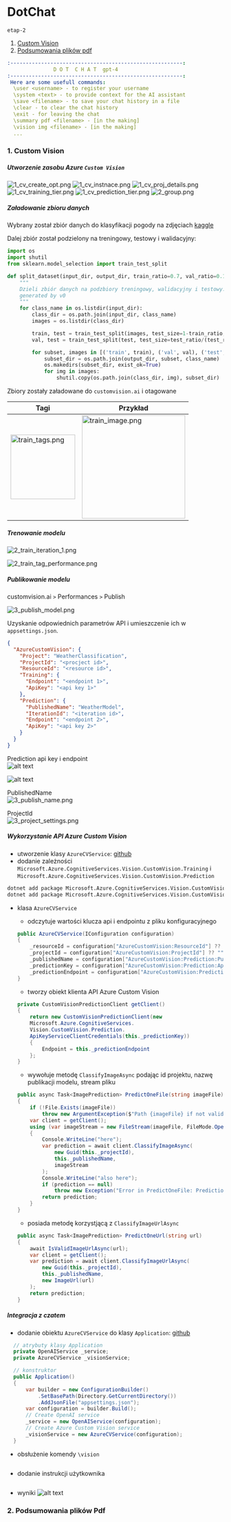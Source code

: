 DotChat
===
`etap-2`
1. [Custom Vision](#1-custom-vision)
2. [Podsumowania plików pdf](#2-podsumowania-plików-pdf)

```yaml
:--------------------------------------------------------:
               D O T  C H A T  gpt-4
:--------------------------------------------------------:
 Here are some usefull commands:
  \user <username> - to register your username
  \system <text> - to provide context for the AI assistant
  \save <filename> - to save your chat history in a file
  \clear - to clear the chat history
  \exit - for leaving the chat
  \summary pdf <filename> - [in the making]
  \vision img <filename> - [in the making]
  ...
```
### 1. Custom Vision

##### Utworzenie zasobu Azure `Custom Vision`

![1_cv_create_opt.png](screens/cv/1_cv_create_opt.png)
![1_cv_instnace.png](screens/cv/1_cv_instnace.png)
![1_cv_proj_details.png](screens/cv/1_cv_proj_details.png)
![1_cv_training_tier.png](screens/cv/1_cv_training_tier.png)
![1_cv_prediction_tier.png](screens/cv/1_cv_prediction_tier.png)
![2_group.png](screens/cv/2_group.png)

##### Załadowanie zbioru danych 
Wybrany został zbiór danych do klasyfikacji pogody na zdjęciach
[kaggle](https://www.kaggle.com/datasets/jehanbhathena/weather-dataset?resource=download)

Dalej zbiór został podzielony na treningowy, testowy i walidacyjny:
```python
import os
import shutil
from sklearn.model_selection import train_test_split

def split_dataset(input_dir, output_dir, train_ratio=0.7, val_ratio=0.15, test_ratio=0.15):
    """
    Dzieli zbiór danych na podzbiory treningowy, walidacyjny i testowy.
    generated by v0
    """
    for class_name in os.listdir(input_dir):
        class_dir = os.path.join(input_dir, class_name)
        images = os.listdir(class_dir)

        train, test = train_test_split(images, test_size=1-train_ratio, random_state=42)
        val, test = train_test_split(test, test_size=test_ratio/(test_ratio + val_ratio), random_state=42)

        for subset, images in [('train', train), ('val', val), ('test', test)]:
            subset_dir = os.path.join(output_dir, subset, class_name)
            os.makedirs(subset_dir, exist_ok=True)
            for img in images:
                shutil.copy(os.path.join(class_dir, img), subset_dir)
```

Zbiory zostały załadowane do `customvision.ai` i otagowane</br>


| Tagi                                                                                          | Przykład                                                                                            |
|-----------------------------------------------------------------------------------------------|-----------------------------------------------------------------------------------------------------|
| <img alt="train_tags.png" src="screens/cv_training/train_tags.png" title="tags" width="150"/> | <img alt="train_image.png" height="240" src="screens/cv_training/train_image.png" title="rainbow"/> |

##### Trenowanie modelu

![2_train_iteration_1.png](screens/cv_training/2_train_iteration_1.png)

![2_train_tag_performance.png](screens/cv_training/2_train_tag_performance.png)

##### Publikowanie modelu

customvision.ai `>` Performances `>` Publish </br>

![3_publish_model.png](screens/cv_training/3_publish_model.png)

Uzyskanie odpowiednich parametrów API i umieszczenie ich w `appsettings.json`.</br>

```json
{
  "AzureCustomVision": {
    "Project": "WeatherClassification",
    "ProjectId": "<procject id>",
    "ResourceId": "<resource id>",
    "Training": {
      "Endpoint": "<endpoint 1>",
      "ApiKey": "<api key 1>"
    },
    "Prediction": {
      "PublishedName": "WeatherModel",
      "IterationId": "<iteration id>",
      "Endpoint": "<endpoint 2>",
      "ApiKey": "<api key 2>"
    }
  }
}
```

Prediction api key i endpoint </br>
![alt text](screens/cv_integration/1_pred_keys_endpoint.png)

![alt text](screens/cv_integration/1_pred_keys_endpoint_2.png)

PublishedName </br>
![3_publish_name.png](screens/cv_training/3_publish_name.png)

ProjectId </br>
![3_project_settings.png](screens/cv_training/3_project_settings.png)

##### Wykorzystanie API Azure Custom Vision

- utworzenie klasy `AzureCVService`: [github](https://github.com/mm-sokol/PUCH-Laboratorium-AI/blob/ec550b033ee8680bfd6cf7f4d4f201bca8e850e6/src/console/Services/AzureCVService.cs)
- dodanie zależności `Microsoft.Azure.CognitiveServices.Vision.CustomVision.Training` i 
    `Microsoft.Azure.CognitiveServices.Vision.CustomVision.Prediction`

```bash
dotnet add package Microsoft.Azure.CognitiveServices.Vision.CustomVision.Training --version 2.0.0
dotnet add package Microsoft.Azure.CognitiveServices.Vision.CustomVision.Prediction --version 2.0.0
```

- klasa `AzureCVService`
  - odczytuje wartości klucza api i endpointu z pliku konfiguracyjnego
  ```C#
  public AzureCVService(IConfiguration configuration)
  {
      _resourceId = configuration["AzureCustomVision:ResourceId"] ?? "";
      _projectId = configuration["AzureCustomVision:ProjectId"] ?? "";
      _publishedName = configuration["AzureCustomVision:Prediction:PublishedName"] ?? "";
      _predictionKey = configuration["AzureCustomVision:Prediction:ApiKey"] ?? "";
      _predictionEndpoint = configuration["AzureCustomVision:Prediction:Endpoint"] ?? "";
  }
  ```

  - tworzy obiekt klienta API Azure Custom Vision
  ```C#
  private CustomVisionPredictionClient getClient()
  {
      return new CustomVisionPredictionClient(new
      Microsoft.Azure.CognitiveServices.
      Vision.CustomVision.Prediction.
      ApiKeyServiceClientCredentials(this._predictionKey))
      {
          Endpoint = this._predictionEndpoint
      };
  }
  ```

  - wywołuje metodę `ClassifyImageAsync` podając id projektu, nazwę publikacji modelu, stream pliku
  ```C#
  public async Task<ImagePrediction> PredictOneFile(string imageFile)
  {
      if (!File.Exists(imageFile))
          throw new ArgumentException($"Path {imageFile} if not valid.");
      var client = getClient();
      using (var imageStream = new FileStream(imageFile, FileMode.Open))
      {
          Console.WriteLine("here");
          var prediction = await client.ClassifyImageAsync(
              new Guid(this._projectId),
              this._publishedName,
              imageStream
          );
          Console.WriteLine("also here");
          if (prediction == null)
              throw new Exception("Error in PredictOneFile: Prediction is null");
          return prediction;
      }
  } 
  ```

  - posiada metodę korzystjącą z `ClassifyImageUrlAsync`
  ```C#
  public async Task<ImagePrediction> PredictOneUrl(string url)
  {
      await IsValidImageUrlAsync(url);
      var client = getClient();
      var prediction = await client.ClassifyImageUrlAsync(
          new Guid(this._projectId),
          this._publishedName,
          new ImageUrl(url)
      );
      return prediction;
  }
  ```

##### Integracja z czatem

- dodanie obiektu `AzureCVService` do klasy `Application`: [github]()
```C#
  // atrybuty klasy Application
  private OpenAIService _service;
  private AzureCVService _visionService;

  // konstruktor
  public Application()
  {
      var builder = new ConfigurationBuilder()
          .SetBasePath(Directory.GetCurrentDirectory())
          .AddJsonFile("appsettings.json");
      var configuration = builder.Build();
      // Create OpenAI service
      _service = new OpenAIService(configuration);
      // Create Azure Custom Vision service
      _visionService = new AzureCVService(configuration);
  }
```

- obsłużenie komendy `\vision`
```C#
```

- dodanie instrukcji użytkownika
```C#
```

- wyniki
![alt text](screens/cv_integration/2_vision_interaction.png)

### 2. Podsumowania plików Pdf




















